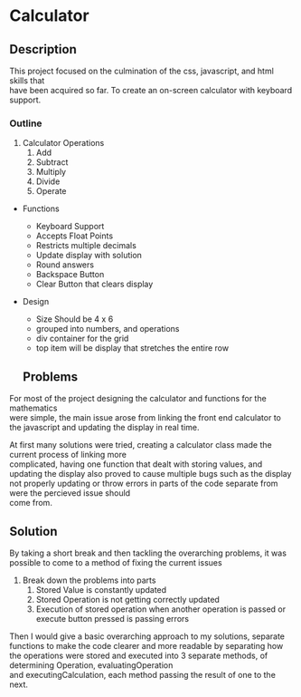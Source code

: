 # Calculator

## Description
  
This project focused on the culmination of the css, javascript, and html skills that  
have been acquired so far. To create an on-screen calculator with keyboard support.  



### Outline

1. Calculator Operations
    1. Add
    2. Subtract
    3. Multiply
    4. Divide
    5. Operate


* Functions
   * Keyboard Support
   * Accepts Float Points
  * Restricts multiple decimals
  * Update display with solution
  * Round answers
  * Backspace Button
  * Clear Button that clears display


* Design
  * Size Should be 4 x 6 
  * grouped into numbers, and operations
  * div container for the grid
  * top item will be display that stretches the entire row
   
  
  ## Problems

 For most of the project designing the calculator and functions for the mathematics  
 were simple, the main issue arose from linking the front end calculator to the javascript and updating the display in real time.  
   
 At first many solutions were tried, creating a calculator class made the current process of linking more  
 complicated, having one function that dealt with storing values, and updating the display also proved to cause multiple bugs 
 such as the display not properly updating or throw errors in parts of the code separate from were the percieved issue should  
 come from.
 
## Solution
By taking a short break and then tackling the overarching problems, it was possible to come to a method of fixing the current issues  

1. Break down the problems into parts
   1. Stored Value is constantly updated
   2. Stored Operation is not getting correctly updated
   3. Execution of  stored operation when another operation is passed or execute button pressed is passing errors

Then I would give a basic overarching approach to my solutions, separate functions to make the code clearer and more readable
by separating how the operations were stored and executed into 3 separate methods, of determining Operation, evaluatingOperation  
and executingCalculation, each method passing the result of one to the next.


